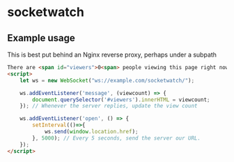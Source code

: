 socketwatch
===

## Example usage
This is best put behind an Nginx reverse proxy, perhaps under a subpath

```html
There are <span id="viewers">0<span> people viewing this page right now.
<script>
    let ws = new WebSocket("ws://example.com/socketwatch/");

    ws.addEventListener('message', (viewcount) => {
        document.querySelector('#viewers').innerHTML = viewcount;
    }); // Whenever the server replies, update the view count

    ws.addEventListener('open', () => {
        setInterval(()=>{
            ws.send(window.location.href);
        }, 5000); // Every 5 seconds, send the server our URL.
    });
</script>

```